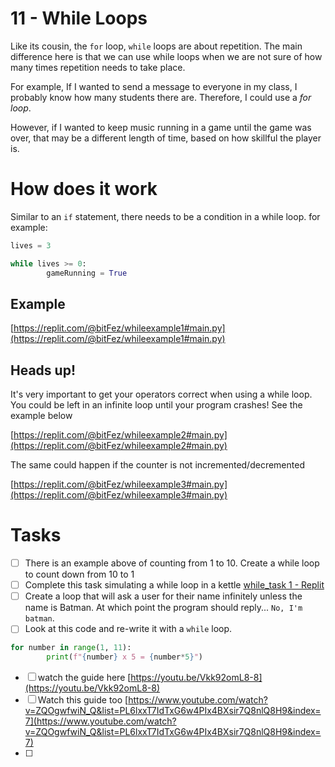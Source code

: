 # 11 - While Loops

Like its cousin, the `for` loop, `while` loops are about repetition. The main difference here is that we can use while loops when we are not sure of how many times repetition needs to take place.

For example, If I wanted to send a message to everyone in my class, I probably know how many students there are. Therefore, I could use a *for loop*.

However, if I wanted to keep music running in a game until the game was over, that may be a different length of time, based on how skillful the player is.

# How does it work

Similar to an `if` statement, there needs to be a condition in a while loop. for example:

```python
lives = 3

while lives >= 0:
		gameRunning = True
```

## Example

[https://replit.com/@bitFez/whileexample1#main.py](https://replit.com/@bitFez/whileexample1#main.py)

## Heads up!

It's very important to get your operators correct when using a while loop. You could be left in an infinite loop until your program crashes! See the example below

[https://replit.com/@bitFez/whileexample2#main.py](https://replit.com/@bitFez/whileexample2#main.py)

The same could happen if the counter is not incremented/decremented 

[https://replit.com/@bitFez/whileexample3#main.py](https://replit.com/@bitFez/whileexample3#main.py)

# Tasks

- [ ]  There is an example above of counting from 1 to 10. 
Create a while loop to count down from 10 to 1
- [ ]  Complete this task simulating a while loop in a kettle [while_task 1 - Replit](https://replit.com/@bitFez/whiletask-1#main.py)
- [ ]  Create a loop that will ask a user for their name infinitely unless the name is Batman. At which point the program should reply... `No, I'm batman`.
- [ ]  Look at this code and re-write it with a `while` loop.

```python
for number in range(1, 11):
		print(f"{number} x 5 = {number*5}")
```

- [ ]  watch the guide here [https://youtu.be/Vkk92omL8-8](https://youtu.be/Vkk92omL8-8)
- [ ]  Watch this guide too [https://www.youtube.com/watch?v=ZQOgwfwiN_Q&list=PL6lxxT7IdTxG6w4PIx4BXsir7Q8nlQ8H9&index=7](https://www.youtube.com/watch?v=ZQOgwfwiN_Q&list=PL6lxxT7IdTxG6w4PIx4BXsir7Q8nlQ8H9&index=7)
- [ ]